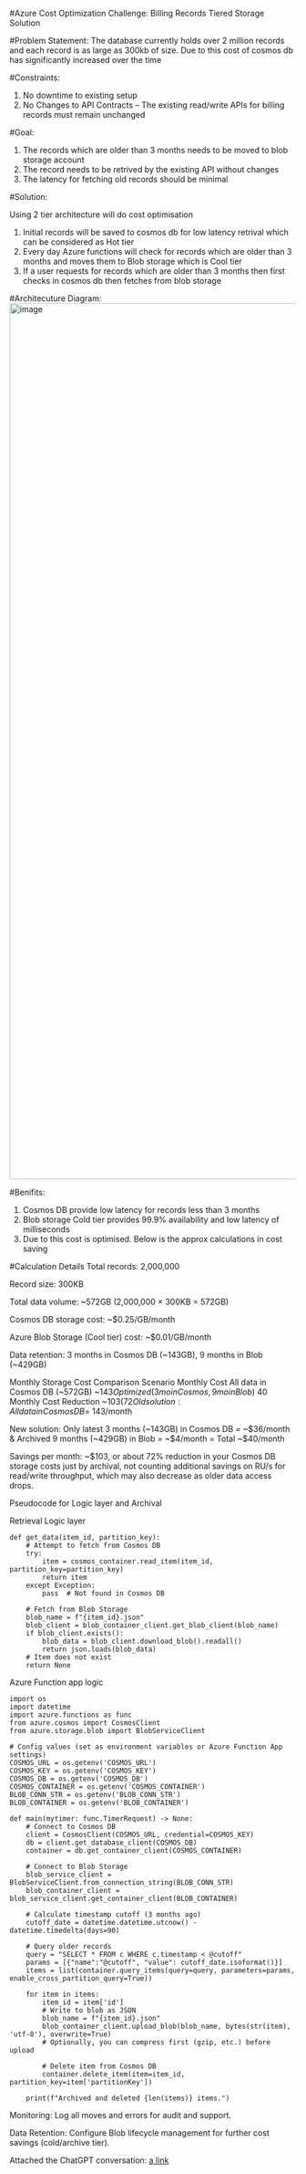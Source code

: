 #Azure Cost Optimization Challenge: Billing Records Tiered Storage Solution

#Problem Statement:
The database currently holds over 2 million records and each record is as large as 300kb of size. Due to this cost of cosmos db has significantly increased over the time

#Constraints:
1. No downtime to existing setup
2. No Changes to API Contracts – The existing read/write APIs for billing records must remain unchanged

#Goal:
1. The records which are older than 3 months needs to be moved to blob storage account
2. The record needs to be retrived by the existing API without changes
3. The latency for fetching old records should be minimal

#Solution:

Using 2 tier architecture will do cost optimisation 

1. Initial records will be saved to cosmos db for low latency retrival which can be considered as Hot tier
2. Every day Azure functions will check for records which are older than 3 months and moves them to Blob storage which is Cool tier
3. If a user requests for records which are older than 3 months then first checks in cosmos db then fetches from blob storage

#Architecuture Diagram:
<img width="1024" height="1536" alt="image" src="https://github.com/user-attachments/assets/a9d37f57-dfb3-4f25-a808-7685b3ab7944" />


#Benifits:

1. Cosmos DB provide low latency for records less than 3 months
2. Blob storage Cold tier provides 99.9% availability and low latency of milliseconds
3. Due to this cost is optimised. Below is the approx calculations in cost saving

#Calculation Details
Total records: 2,000,000

Record size: 300KB

Total data volume: ~572GB (2,000,000 × 300KB = 572GB)

Cosmos DB storage cost: ~$0.25/GB/month

Azure Blob Storage (Cool tier) cost: ~$0.01/GB/month

Data retention: 3 months in Cosmos DB (~143GB), 9 months in Blob (~429GB)

Monthly Storage Cost Comparison
Scenario	Monthly Cost
All data in Cosmos DB (~572GB)	~$143
Optimized (3mo in Cosmos, 9mo in Blob)	~$40
Monthly Cost Reduction	~$103 (72%)
Old solution: All data in Cosmos DB = ~$143/month

New solution: Only latest 3 months (~143GB) in Cosmos DB = ~$36/month
& Archived 9 months (~429GB) in Blob = ~$4/month
= Total ~$40/month

Savings per month: ~$103, or about 72% reduction in your Cosmos DB storage costs just by archival, not counting additional savings on RU/s for read/write throughput, which may also decrease as older data access drops.


Pseudocode for Logic layer and Archival 

Retrieval Logic layer

```
def get_data(item_id, partition_key):
    # Attempt to fetch from Cosmos DB
    try:
        item = cosmos_container.read_item(item_id, partition_key=partition_key)
        return item
    except Exception:
        pass  # Not found in Cosmos DB
    
    # Fetch from Blob Storage
    blob_name = f"{item_id}.json"
    blob_client = blob_container_client.get_blob_client(blob_name)
    if blob_client.exists():
        blob_data = blob_client.download_blob().readall()
        return json.loads(blob_data)
    # Item does not exist
    return None
```

Azure Function app logic

```
import os
import datetime
import azure.functions as func
from azure.cosmos import CosmosClient
from azure.storage.blob import BlobServiceClient

# Config values (set as environment variables or Azure Function App settings)
COSMOS_URL = os.getenv('COSMOS_URL')
COSMOS_KEY = os.getenv('COSMOS_KEY')
COSMOS_DB = os.getenv('COSMOS_DB')
COSMOS_CONTAINER = os.getenv('COSMOS_CONTAINER')
BLOB_CONN_STR = os.getenv('BLOB_CONN_STR')
BLOB_CONTAINER = os.getenv('BLOB_CONTAINER')

def main(mytimer: func.TimerRequest) -> None:
    # Connect to Cosmos DB
    client = CosmosClient(COSMOS_URL, credential=COSMOS_KEY)
    db = client.get_database_client(COSMOS_DB)
    container = db.get_container_client(COSMOS_CONTAINER)
    
    # Connect to Blob Storage
    blob_service_client = BlobServiceClient.from_connection_string(BLOB_CONN_STR)
    blob_container_client = blob_service_client.get_container_client(BLOB_CONTAINER)
    
    # Calculate timestamp cutoff (3 months ago)
    cutoff_date = datetime.datetime.utcnow() - datetime.timedelta(days=90)
    
    # Query older records
    query = "SELECT * FROM c WHERE c.timestamp < @cutoff"
    params = [{"name":"@cutoff", "value": cutoff_date.isoformat()}]
    items = list(container.query_items(query=query, parameters=params, enable_cross_partition_query=True))
    
    for item in items:
        item_id = item['id']
        # Write to blob as JSON
        blob_name = f"{item_id}.json"
        blob_container_client.upload_blob(blob_name, bytes(str(item), 'utf-8'), overwrite=True)
        # Optionally, you can compress first (gzip, etc.) before upload
        
        # Delete item from Cosmos DB
        container.delete_item(item=item_id, partition_key=item['partitionKey'])

    print(f"Archived and deleted {len(items)} items.")

```

Monitoring: Log all moves and errors for audit and support.

Data Retention: Configure Blob lifecycle management for further cost savings (cold/archive tier).

Attached the ChatGPT conversation: 
[a link](https://github.com/kpshayan/Solution/blob/37bd2ceb5ba8f249cfbf97c31cc5adad0fdc8e83/I%20have%20a%20scenario%20where%20my%20cosmos%20db%20has%202%20million.pages)
